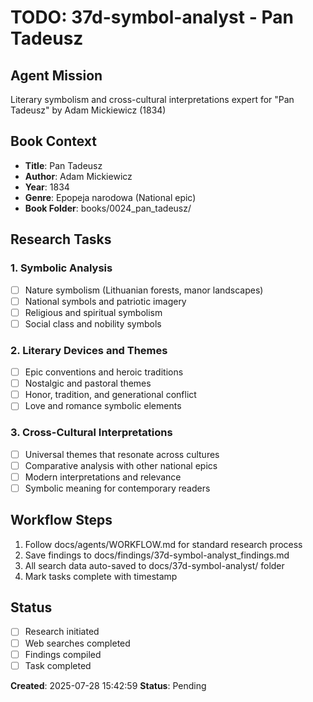# TODO: 37d-symbol-analyst - Pan Tadeusz

## Agent Mission
Literary symbolism and cross-cultural interpretations expert for "Pan Tadeusz" by Adam Mickiewicz (1834)

## Book Context
- **Title**: Pan Tadeusz
- **Author**: Adam Mickiewicz
- **Year**: 1834
- **Genre**: Epopeja narodowa (National epic)
- **Book Folder**: books/0024_pan_tadeusz/

## Research Tasks

### 1. Symbolic Analysis
- [ ] Nature symbolism (Lithuanian forests, manor landscapes)
- [ ] National symbols and patriotic imagery
- [ ] Religious and spiritual symbolism
- [ ] Social class and nobility symbols

### 2. Literary Devices and Themes
- [ ] Epic conventions and heroic traditions
- [ ] Nostalgic and pastoral themes
- [ ] Honor, tradition, and generational conflict
- [ ] Love and romance symbolic elements

### 3. Cross-Cultural Interpretations
- [ ] Universal themes that resonate across cultures
- [ ] Comparative analysis with other national epics
- [ ] Modern interpretations and relevance
- [ ] Symbolic meaning for contemporary readers

## Workflow Steps
1. Follow docs/agents/WORKFLOW.md for standard research process
2. Save findings to docs/findings/37d-symbol-analyst_findings.md
3. All search data auto-saved to docs/37d-symbol-analyst/ folder
4. Mark tasks complete with timestamp

## Status
- [ ] Research initiated
- [ ] Web searches completed
- [ ] Findings compiled
- [ ] Task completed

**Created**: 2025-07-28 15:42:59
**Status**: Pending